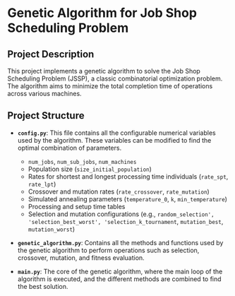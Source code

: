 # Genetic Algorithm for Job Shop Scheduling Problem

## Project Description

This project implements a genetic algorithm to solve the Job Shop Scheduling Problem (JSSP), a classic combinatorial optimization problem. The algorithm aims to minimize the total completion time of operations across various machines.

## Project Structure

- **`config.py`**: This file contains all the configurable numerical variables used by the algorithm. These variables can be modified to find the optimal combination of parameters.
  - `num_jobs`, `num_sub_jobs`, `num_machines`
  - Population size (`size_initial_population`)
  - Rates for shortest and longest processing time individuals (`rate_spt`, `rate_lpt`)
  - Crossover and mutation rates (`rate_crossover`, `rate_mutation`)
  - Simulated annealing parameters (`temperature_0`, `k`, `min_temperature`)
  - Processing and setup time tables
  - Selection and mutation configurations (e.g., `random_selection', 'selection_best_worst', 'selection_k_tournament`, `mutation_best`, `mutation_worst`)
    
- **`genetic_algorithm.py`**: Contains all the methods and functions used by the genetic algorithm to perform operations such as selection, crossover, mutation, and fitness evaluation.
- **`main.py`**: The core of the genetic algorithm, where the main loop of the algorithm is executed, and the different methods are combined to find the best solution.
